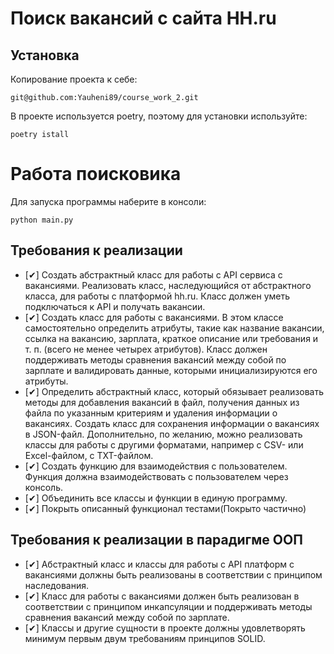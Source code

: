 # Поиск вакансий с сайта HH.ru

## Установка
Копирование проекта к себе:
```commandline
git@github.com:Yauheni89/course_work_2.git
```
В проекте используется poetry, поэтому для установки используйте:
```commandline
poetry istall
```

# Работа поисковика
Для запуска программы наберите в консоли:
```commandline
python main.py
```
## Требования к реализации

- [✔] Создать абстрактный класс для работы с API сервиса с вакансиями. Реализовать класс, наследующийся от абстрактного класса, для работы с платформой hh.ru. Класс должен уметь подключаться к API и получать вакансии.
- [✔] Создать класс для работы с вакансиями. В этом классе самостоятельно определить атрибуты, такие как название вакансии, ссылка на вакансию, зарплата, краткое описание или требования и т. п. (всего не менее четырех атрибутов). Класс должен поддерживать методы сравнения вакансий между собой по зарплате и валидировать данные, которыми инициализируются его атрибуты.
- [✔] Определить абстрактный класс, который обязывает реализовать методы для добавления вакансий в файл, получения данных из файла по указанным критериям и удаления информации о вакансиях. Создать класс для сохранения информации о вакансиях в JSON-файл. Дополнительно, по желанию, можно реализовать классы для работы с другими форматами, например с CSV- или Excel-файлом, с TXT-файлом.
- [✔] Создать функцию для взаимодействия с пользователем. Функция должна взаимодействовать с пользователем через консоль.
- [✔] Объединить все классы и функции в единую программу.
- [✔] Покрыть описанный функционал тестами(Покрыто частично)

## Требования к реализации в парадигме ООП

- [✔] Абстрактный класс и классы для работы с API платформ с вакансиями должны быть реализованы в соответствии с принципом наследования.
- [✔] Класс для работы с вакансиями должен быть реализован в соответствии с принципом инкапсуляции и поддерживать методы сравнения вакансий между собой по зарплате.
- [✔] Классы и другие сущности в проекте должны удовлетворять минимум первым двум требованиям принципов SOLID.


